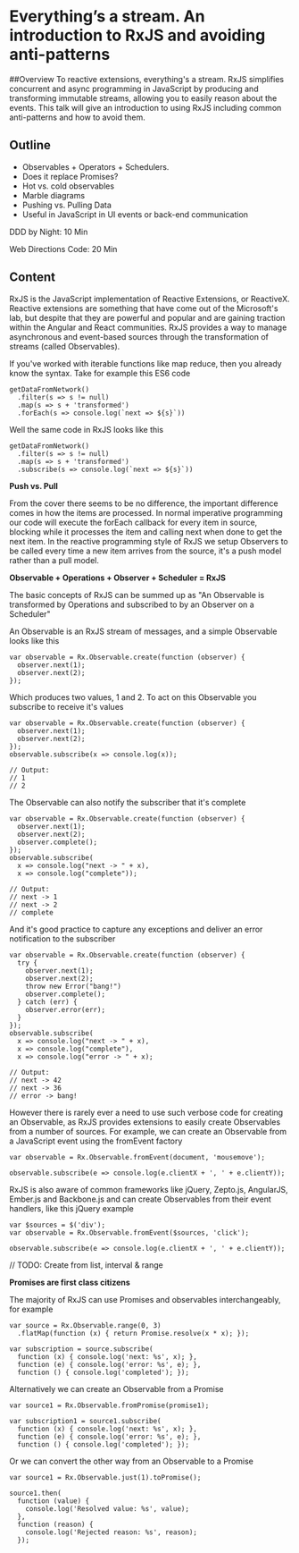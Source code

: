 # Everything’s a stream. An introduction to RxJS and avoiding anti-patterns 


##Overview
To reactive extensions, everything's a stream. RxJS simplifies concurrent and async programming in JavaScript by producing and transforming immutable streams, allowing you to easily reason about the events. This talk will give an introduction to using RxJS including common anti-patterns and how to avoid them. 

## Outline

* Observables + Operators + Schedulers.
* Does it replace Promises?
* Hot vs. cold observables
* Marble diagrams
* Pushing vs. Pulling Data
* Useful in JavaScript in UI events or back-end communication



DDD by Night: 10 Min

Web Directions Code: 20 Min

## Content

RxJS is the JavaScript implementation of Reactive Extensions, or ReactiveX. Reactive extensions are something that have come out of the Microsoft's lab, but despite that they are powerful and popular and are gaining traction within the Angular and React communities. RxJS provides a way to manage asynchronous and event-based sources through the transformation of streams (called Observables).

If you've worked with iterable functions like map reduce, then you already know the syntax. Take for example this ES6 code

```
getDataFromNetwork()
  .filter(s => s != null)
  .map(s => s + 'transformed')
  .forEach(s => console.log(`next => ${s}`))
```

Well the same code in RxJS looks like this

```
getDataFromNetwork()
  .filter(s => s != null)
  .map(s => s + 'transformed')
  .subscribe(s => console.log(`next => ${s}`))
```

**Push vs. Pull**

From the cover there seems to be no difference, the important difference comes in how the items are processed. In normal imperative programming our code will execute the forEach callback for every item in source, blocking while it processes the item and calling next when done to get the next item. In the reactive programming style of RxJS we setup Observers to be called every time a new item arrives from the source, it's a push model rather than a pull model. 

**Observable + Operations + Observer + Scheduler = RxJS**

The basic concepts of RxJS can be summed up as "An Observable is transformed by Operations and subscribed to by an Observer on a Scheduler"

An Observable is an RxJS stream of messages, and a simple Observable looks like this

```
var observable = Rx.Observable.create(function (observer) {
  observer.next(1);
  observer.next(2);
});
```

Which produces two values, 1 and 2. To act on this Observable you subscribe to receive it's values

```
var observable = Rx.Observable.create(function (observer) {
  observer.next(1);
  observer.next(2);
});
observable.subscribe(x => console.log(x));

// Output:
// 1
// 2
```

The Observable can also notify the subscriber that it's complete

```
var observable = Rx.Observable.create(function (observer) {
  observer.next(1);
  observer.next(2);
  observer.complete();
});
observable.subscribe(
  x => console.log("next -> " + x),
  x => console.log("complete"));

// Output:
// next -> 1
// next -> 2
// complete
```

And it's good practice to capture any exceptions and deliver an error notification to the subscriber

```
var observable = Rx.Observable.create(function (observer) {
  try {
    observer.next(1);
    observer.next(2);
    throw new Error("bang!")
    observer.complete();
  } catch (err) {
    observer.error(err);
  }
});
observable.subscribe(
  x => console.log("next -> " + x),
  x => console.log("complete"),
  x => console.log("error -> " + x);

// Output:
// next -> 42
// next -> 36
// error -> bang!
```

However there is rarely ever a need to use such verbose code for creating an Observable, as RxJS provides extensions to easily create Observables from a number of sources. For example, we can create an Observable from a JavaScript event using the fromEvent factory

```
var observable = Rx.Observable.fromEvent(document, 'mousemove');

observable.subscribe(e => console.log(e.clientX + ', ' + e.clientY));
```

RxJS is also aware of common frameworks like jQuery, Zepto.js, AngularJS, Ember.js and Backbone.js and can create Observables from their event handlers, like this jQuery example

```
var $sources = $('div');
var observable = Rx.Observable.fromEvent($sources, 'click');

observable.subscribe(e => console.log(e.clientX + ', ' + e.clientY));
```

// TODO: Create from list, interval & range

**Promises are first class citizens**

The majority of RxJS can use Promises and observables interchangeably, for example 

```
var source = Rx.Observable.range(0, 3)
  .flatMap(function (x) { return Promise.resolve(x * x); });

var subscription = source.subscribe(
  function (x) { console.log('next: %s', x); },
  function (e) { console.log('error: %s', e); },
  function () { console.log('completed'); });
```

Alternatively we can create an Observable from a Promise

```
var source1 = Rx.Observable.fromPromise(promise1);

var subscription1 = source1.subscribe(
  function (x) { console.log('next: %s', x); },
  function (e) { console.log('error: %s', e); },
  function () { console.log('completed'); });
```

Or we can convert the other way from an Observable to a Promise

```
var source1 = Rx.Observable.just(1).toPromise();

source1.then(
  function (value) {
    console.log('Resolved value: %s', value);
  },
  function (reason) {
    console.log('Rejected reason: %s', reason);
  });

```

